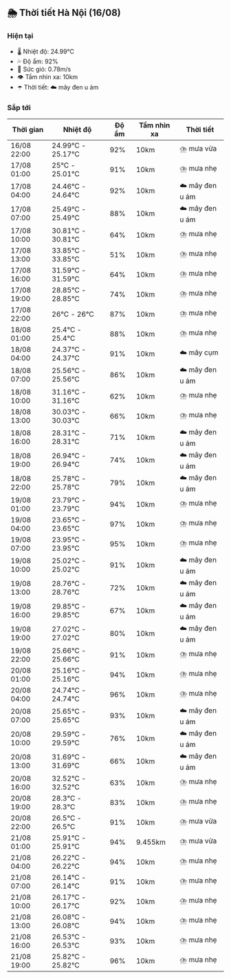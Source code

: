 ## 🌦️ Thời tiết Hà Nội (16/08)

### Hiện tại

- 🌡️ Nhiệt độ: 24.99℃
- 💦 Độ ẩm: 92%
- 💨 Sức gió: 0.78m/s
- 👁️ Tầm nhìn xa: 10km
- ☂️ Thời tiết: ☁️ mây đen u ám

### Sắp tới

| Thời gian | Nhiệt độ | Độ ẩm | Tầm nhìn xa | Thời tiết |
| --- | --- | --- | --- | --- |
| 16/08 22:00 | 24.99℃ - 25.17℃ | 92% | 10km | ⛈️ mưa vừa |
| 17/08 01:00 | 25℃ - 25.01℃ | 91% | 10km | ⛈️ mưa nhẹ |
| 17/08 04:00 | 24.46℃ - 24.64℃ | 92% | 10km | ☁️ mây đen u ám |
| 17/08 07:00 | 25.49℃ - 25.49℃ | 88% | 10km | ☁️ mây đen u ám |
| 17/08 10:00 | 30.81℃ - 30.81℃ | 64% | 10km | ⛈️ mưa nhẹ |
| 17/08 13:00 | 33.85℃ - 33.85℃ | 51% | 10km | ⛈️ mưa nhẹ |
| 17/08 16:00 | 31.59℃ - 31.59℃ | 64% | 10km | ⛈️ mưa nhẹ |
| 17/08 19:00 | 28.85℃ - 28.85℃ | 74% | 10km | ⛈️ mưa nhẹ |
| 17/08 22:00 | 26℃ - 26℃ | 87% | 10km | ⛈️ mưa nhẹ |
| 18/08 01:00 | 25.4℃ - 25.4℃ | 88% | 10km | ⛈️ mưa nhẹ |
| 18/08 04:00 | 24.37℃ - 24.37℃ | 91% | 10km | ☁️ mây cụm |
| 18/08 07:00 | 25.56℃ - 25.56℃ | 86% | 10km | ☁️ mây đen u ám |
| 18/08 10:00 | 31.16℃ - 31.16℃ | 62% | 10km | ⛈️ mưa nhẹ |
| 18/08 13:00 | 30.03℃ - 30.03℃ | 66% | 10km | ⛈️ mưa nhẹ |
| 18/08 16:00 | 28.31℃ - 28.31℃ | 71% | 10km | ☁️ mây đen u ám |
| 18/08 19:00 | 26.94℃ - 26.94℃ | 74% | 10km | ☁️ mây đen u ám |
| 18/08 22:00 | 25.78℃ - 25.78℃ | 79% | 10km | ☁️ mây đen u ám |
| 19/08 01:00 | 23.79℃ - 23.79℃ | 94% | 10km | ⛈️ mưa nhẹ |
| 19/08 04:00 | 23.65℃ - 23.65℃ | 97% | 10km | ⛈️ mưa nhẹ |
| 19/08 07:00 | 23.95℃ - 23.95℃ | 95% | 10km | ⛈️ mưa nhẹ |
| 19/08 10:00 | 25.02℃ - 25.02℃ | 91% | 10km | ☁️ mây đen u ám |
| 19/08 13:00 | 28.76℃ - 28.76℃ | 72% | 10km | ☁️ mây đen u ám |
| 19/08 16:00 | 29.85℃ - 29.85℃ | 67% | 10km | ☁️ mây đen u ám |
| 19/08 19:00 | 27.02℃ - 27.02℃ | 80% | 10km | ☁️ mây đen u ám |
| 19/08 22:00 | 25.66℃ - 25.66℃ | 91% | 10km | ⛈️ mưa nhẹ |
| 20/08 01:00 | 25.16℃ - 25.16℃ | 94% | 10km | ⛈️ mưa nhẹ |
| 20/08 04:00 | 24.74℃ - 24.74℃ | 96% | 10km | ⛈️ mưa nhẹ |
| 20/08 07:00 | 25.65℃ - 25.65℃ | 93% | 10km | ☁️ mây đen u ám |
| 20/08 10:00 | 29.59℃ - 29.59℃ | 76% | 10km | ☁️ mây đen u ám |
| 20/08 13:00 | 31.69℃ - 31.69℃ | 66% | 10km | ☁️ mây đen u ám |
| 20/08 16:00 | 32.52℃ - 32.52℃ | 63% | 10km | ⛈️ mưa nhẹ |
| 20/08 19:00 | 28.3℃ - 28.3℃ | 83% | 10km | ⛈️ mưa nhẹ |
| 20/08 22:00 | 26.5℃ - 26.5℃ | 91% | 10km | ⛈️ mưa vừa |
| 21/08 01:00 | 25.91℃ - 25.91℃ | 94% | 9.455km | ⛈️ mưa vừa |
| 21/08 04:00 | 26.22℃ - 26.22℃ | 94% | 10km | ⛈️ mưa nhẹ |
| 21/08 07:00 | 26.14℃ - 26.14℃ | 91% | 10km | ⛈️ mưa nhẹ |
| 21/08 10:00 | 26.17℃ - 26.17℃ | 92% | 10km | ⛈️ mưa nhẹ |
| 21/08 13:00 | 26.08℃ - 26.08℃ | 94% | 10km | ⛈️ mưa nhẹ |
| 21/08 16:00 | 26.53℃ - 26.53℃ | 93% | 10km | ⛈️ mưa nhẹ |
| 21/08 19:00 | 25.82℃ - 25.82℃ | 96% | 10km | ⛈️ mưa nhẹ |
